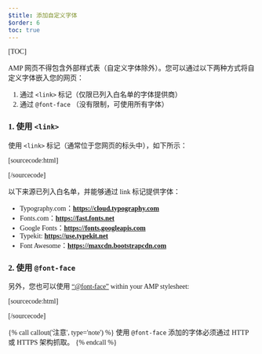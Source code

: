 ```yaml
---
$title: 添加自定义字体
$order: 6
toc: true
---
```


[TOC]

AMP 网页不得包含外部样式表（自定义字体除外）。您可以通过以下两种方式将自定义字体嵌入您的网页：

1.  通过 `<link>` 标记（仅限已列入白名单的字体提供商）
2.  通过 `@font-face` （没有限制，可使用所有字体）

###  1. 使用 `<link>`

 使用 `<link>` 标记（通常位于您网页的标头中），如下所示：

[sourcecode:html]

<link rel="stylesheet" href="https://fonts.googleapis.com/css?family=Tangerine">
[/sourcecode]

以下来源已列入白名单，并能够通过 link 标记提供字体：

*  Typography.com：**https://cloud.typography.com**
*  Fonts.com：**https://fast.fonts.net**
*  Google Fonts：**https://fonts.googleapis.com**
*  Typekit: **https://use.typekit.net**
*  Font Awesome：**https://maxcdn.bootstrapcdn.com**

###  2. 使用 `@font-face`

 另外，您也可以使用 [&ldquo;@font-face&rdquo;](https://developer.mozilla.org/zh-cn/docs/Web/CSS/@font-face)
within your AMP stylesheet:

[sourcecode:html]

<style amp-custom>
  @font-face {
    font-family: "Bitstream Vera Serif Bold";
    src: url("https://somedomain.org/VeraSeBd.ttf");
  }

  body {
    font-family: "Bitstream Vera Serif Bold", serif;
  }
</style>

[/sourcecode]

{% call callout('注意', type='note') %}
 使用 `@font-face` 
添加的字体必须通过 HTTP 或 HTTPS 架构抓取。
{% endcall %}

